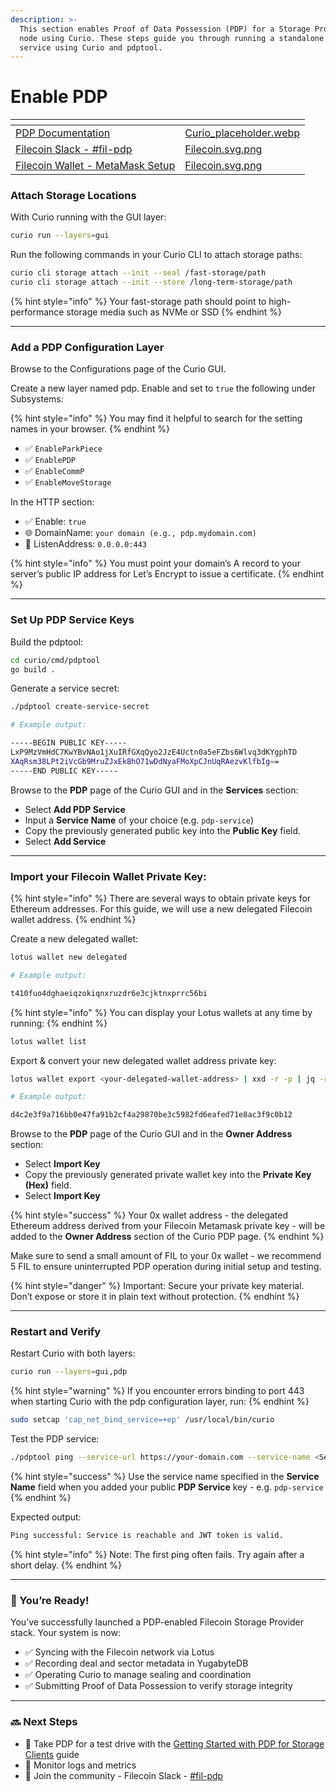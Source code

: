 ```yaml
---
description: >-
  This section enables Proof of Data Possession (PDP) for a Storage Provider
  node using Curio. These steps guide you through running a standalone PDP
  service using Curio and pdptool.
---
```


# Enable PDP

<table data-view="cards"><thead><tr><th></th><th data-hidden data-card-cover data-type="files"></th></tr></thead><tbody><tr><td><a href="https://docs.curiostorage.org/experimental-features/enable-pdp">PDP Documentation</a></td><td><a href="../../.gitbook/assets/Curio_placeholder.webp">Curio_placeholder.webp</a></td></tr><tr><td><a href="https://filecoinproject.slack.com/archives/C0717TGU7V2">Filecoin Slack - #fil-pdp</a></td><td><a href="../../.gitbook/assets/Filecoin.svg.png">Filecoin.svg.png</a></td></tr><tr><td><a href="../../basics/assets/metamask-setup.md">Filecoin Wallet - MetaMask Setup</a></td><td><a href="../../.gitbook/assets/Filecoin.svg.png">Filecoin.svg.png</a></td></tr></tbody></table>

### Attach Storage Locations

With Curio running with the GUI layer:

```sh
curio run --layers=gui
```

Run the following commands in your Curio CLI to attach storage paths:

```sh
curio cli storage attach --init --seal /fast-storage/path
curio cli storage attach --init --store /long-term-storage/path
```

{% hint style="info" %}
Your fast-storage path should point to high-performance storage media such as NVMe or SSD
{% endhint %}

***

### Add a PDP Configuration Layer

Browse to the Configurations page of the Curio GUI.

Create a new layer named pdp. Enable and set to `true` the following under Subsystems:

{% hint style="info" %}
You may find it helpful to search for the setting names in your browser.
{% endhint %}

* ✅ `EnableParkPiece`
* ✅ `EnablePDP`
* ✅ `EnableCommP`
* ✅ `EnableMoveStorage`

In the HTTP section:

* ✅ Enable: `true`
* 🌐 DomainName: `your domain (e.g., pdp.mydomain.com)`
* 📡 ListenAddress: `0.0.0.0:443`

{% hint style="info" %}
&#x20;You must point your domain’s A record to your server’s public IP address for Let’s Encrypt to issue a certificate.
{% endhint %}

***

### Set Up PDP Service Keys

Build the pdptool:

```sh
cd curio/cmd/pdptool
go build .
```

Generate a service secret:

```sh
./pdptool create-service-secret
```

```sh
# Example output:

-----BEGIN PUBLIC KEY-----
LxP9MzVmHdC7KwYBvNAo1jXuIRfGXqQyo2JzE4Uctn0a5eFZbs6Wlvq3dKYgphTD
XAqRsm38LPt2iVcGb9MruZJxEkBhO71wDdNyaFMoXpCJnUqRAezvKlfbIg==
-----END PUBLIC KEY-----
```

Browse to the **PDP** page of the Curio GUI and in the **Services** section:

* Select **Add PDP Service**
* Input a **Service Name** of your choice (e.g. `pdp-service`)
* Copy the previously generated public key into the **Public Key** field.
* Select **Add Service**

***

### Import your Filecoin Wallet Private Key:

{% hint style="info" %}
There are several ways to obtain private keys for Ethereum addresses. For this guide, we will use a new delegated Filecoin wallet address.
{% endhint %}

Create a new delegated wallet:

```sh
lotus wallet new delegated
```

```sh
# Example output:

t410fuo4dghaeiqzokiqnxruzdr6e3cjktnxprrc56bi
```

{% hint style="info" %}
You can display your Lotus wallets at any time by running:
{% endhint %}

```sh
lotus wallet list
```

Export & convert your new delegated wallet address private key:&#x20;

```sh
lotus wallet export <your-delegated-wallet-address> | xxd -r -p | jq -r '.PrivateKey' | base64 -d | xxd -p -c 32
```

```sh
# Example output:

d4c2e3f9a716bb0e47fa91b2cf4a29870be3c5982fd6eafed71e8ac3f9c0b12
```

Browse to the **PDP** page of the Curio GUI and in the **Owner Address** section:

* Select **Import Key**
* Copy the previously generated private wallet key into the **Private Key (Hex)** field.
* Select **Import Key**

{% hint style="success" %}
Your 0x wallet address -  the delegated Ethereum address derived from your Filecoin Metamask private key - will be added to the **Owner Address** section of the Curio PDP page.
{% endhint %}

Make sure to send a small amount of FIL to your 0x wallet - we recommend 5 FIL to ensure uninterrupted PDP operation during initial setup and testing.

{% hint style="danger" %}
Important: Secure your private key material. Don’t expose or store it in plain text without protection.
{% endhint %}

***

### Restart and Verify

Restart Curio with both layers:

```sh
curio run --layers=gui,pdp
```

{% hint style="warning" %}
&#x20;If you encounter errors binding to port 443  when starting Curio with the pdp configuration layer, run:
{% endhint %}

```sh
sudo setcap 'cap_net_bind_service=+ep' /usr/local/bin/curio
```

Test the PDP service:

```sh
./pdptool ping --service-url https://your-domain.com --service-name <ServiceName>
```

{% hint style="success" %}
Use the service name specified in the **Service Name** field when you added your public **PDP Service** key - e.g. `pdp-service`
{% endhint %}

Expected output:

```sh
Ping successful: Service is reachable and JWT token is valid.
```

{% hint style="info" %}
Note: The first ping often fails. Try again after a short delay.
{% endhint %}

***

### 🎉 You’re Ready!

You’ve successfully launched a PDP-enabled Filecoin Storage Provider stack. Your system is now:

* ✅ Syncing with the Filecoin network via Lotus
* ✅ Recording deal and sector metadata in YugabyteDB
* ✅ Operating Curio to manage sealing and coordination
* ✅ Submitting Proof of Data Possession to verify storage integrity

***

### 🔜 Next Steps

* 🚙 Take PDP for a test drive with the [Getting Started with PDP for Storage Clients](https://docs.google.com/document/d/1MTPVZVqNqB8symaiSe-FmBSqd4byl76q5rZ54vrOp9E/edit?tab=t.0#heading=h.7oxcvntk0n0d) guide
* 🧭 Monitor logs and metrics
* 💬 Join the community - Filecoin Slack - [#fil-pdp](https://filecoinproject.slack.com/archives/C0717TGU7V2)
